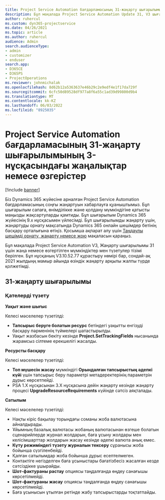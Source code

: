```yaml
---
title: Project Service Automation бағдарламасының 31-жаңарту шығарылымының 3-нұсқасындағы жаңалықтар немесе өзгерістер
description: Бұл мақалада Project Service Automation Update 31, V3 шығарылымында қолжетімді мүмкіндіктер мен түзетулер тізімі берілген.
author: ruhercul
ms.custom: dyn365-projectservice
ms.date: 04/26/2021
ms.topic: article
ms.author: ruhercul
audience: Admin
search.audienceType:
- admin
- customizer
- enduser
search.app:
- D365CE
- D365PS
- ProjectOperations
ms.reviewer: johnmichalak
ms.openlocfilehash: 8d62b12a5363637e46b29c2e9edf4e1f17da729f
ms.sourcegitcommit: 6cfc50d89528df977a8f6a55c1ad39d99800d9b4
ms.translationtype: MT
ms.contentlocale: kk-KZ
ms.lasthandoff: 06/03/2022
ms.locfileid: "8925035"
---
```

# <a name="whats-new-or-changed-in-project-service-automation-update-release-31-v3"></a>Project Service Automation бағдарламасының 31-жаңарту шығарылымының 3-нұсқасындағы жаңалықтар немесе өзгерістер

[!include [banner](../includes/psa-now-project-operations.md)]

Біз Dynamics 365 жүйесіне арналған Project Service Automation бағдарламасының соңғы жаңартуын хабарлауға қуаныштымыз. Бұл шығарылым сапаға, өнімділікке және қолдану мүмкіндігіне қатысты маңызды жақсартуларды қамтиды. Бұл шығарылым Dynamics 365 жүйесінің 9.x нұсқасымен үйлесімді. Бұл шығарылымды жаңарту үшін, жаңартуды орнату мақсатында Dynamics 365 онлайн шешімдер бетінің басқару орталығына өтіңіз. Қосымша ақпарат алу үшін [Таңдаулы шешімді орнату, жаңарту немесе жою](/power-platform/admin/install-remove-preferred-solution) мақаласын қараңыз.

Бұл мақалада Project Service Automation V3, Жаңарту шығарылымы 31 үшін жаңа немесе өзгертілген мүмкіндіктер мен түзетулер тізімі берілген. Бұл нұсқаның V3.10.52.77 құрастыру нөмірі бар, сондай-ақ 2021 жылдыңң мамыр айында өзіндік жаңарту арқылы жалпы түрде қолжетімді.

## <a name="update-release-31"></a>31-жаңарту шығарылымы

### <a name="bug-fixes"></a>Қателерді түзету

**Уақыт және шығыс**

Келесі мәселелер түзетілді:

- **Тапсырыс беруге болатын ресурс** бетіндегі уақытты енгізуді басқару пәрменінің түймелері шатастырылды.
- Уақыт жазбасын бекіту кезінде **Project.SetTrackingFields** нысанында жарамсыз сілтеме ерекшелігі жасалды.

**Ресурсты басқару**

Келесі мәселелер түзетілді:

- **Топ мүшесін жасау** мүмкіндігі **Орындалған тапсырыстың әдепкі күйі** үшін тапсырыс беру параметрі метадеректерінің параметрін дұрыс көрсетпейді.
- PSA 1.X нұсқасынан 3.X нұсқасына дейін жаңарту кезінде жаңарту процесі **UpgradeResourceRequirements** күйінде сәтсіз аяқталады.


**Сатылым**

Келесі мәселелер түзетілді:

- Нақты кіріс бақылау торындағы соманы жоба валютасына айналдырады.
- Ұйымның базалық валютасы жобаның валютасынан өзгеше болатын сценарийлерде журнал жолдарын, баға ұсыну жолдары мен келісімшарттар жолдарын жасау кезінде әдепкі валюта анық емес.
- **Күту режиміндегі түзету журналын тексеру** сұранысы жоба бойынша сүзгіленбейді.
- Қалған сатылымдар жоба бойынша дұрыс есептелмеген.
- Контактіге негізделген баға ұсыныстары бағатізбесіз жасалған кезде сәтсіздікке ұшырайды.
- **Шот-фактураны растау** опциясы таңдалғанда өңдеу санағышы көрсетілмейді.
- **Шот-фактураны жасау** опциясы таңдалғанда өңдеу санағышы көрсетілмейді.
- Баға ұсынысын ұтылған ретінде жабу тапсырыстарды тоқтатпайды.







